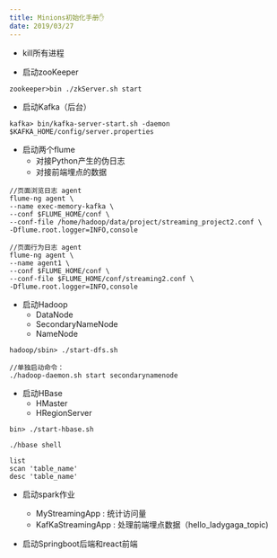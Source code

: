 ```yaml
---
title: Minions初始化手册✋
date: 2019/03/27
---
```


* kill所有进程

* 启动zooKeeper

`zookeeper>bin ./zkServer.sh start`

* 启动Kafka（后台）

`kafka> bin/kafka-server-start.sh -daemon $KAFKA_HOME/config/server.properties`

* 启动两个flume
	* 对接Python产生的伪日志
	* 对接前端埋点的数据

```
//页面浏览日志 agent
flume-ng agent \
--name exec-memory-kafka \
--conf $FLUME_HOME/conf \
--conf-file /home/hadoop/data/project/streaming_project2.conf \
-Dflume.root.logger=INFO,console

//页面行为日志 agent
flume-ng agent \
--name agent1 \
--conf $FLUME_HOME/conf \
--conf-file $FLUME_HOME/conf/streaming2.conf \
-Dflume.root.logger=INFO,console
```

* 启动Hadoop
	* DataNode
	* SecondaryNameNode
	* NameNode 

```
hadoop/sbin> ./start-dfs.sh

//单独启动命令：
./hadoop-daemon.sh start secondarynamenode
```

* 启动HBase
	* HMaster
	* HRegionServer 

`bin> ./start-hbase.sh`

```
./hbase shell

list
scan 'table_name'
desc 'table_name'
```

* 启动spark作业
	* MyStreamingApp : 统计访问量
	* KafKaStreamingApp : 处理前端埋点数据（hello_ladygaga_topic)

* 启动Springboot后端和react前端